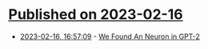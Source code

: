 # [Published on 2023-02-16](index.md)

* [2023-02-16, 16:57:09](https://lobste.rs/s/gdyuj0/we_found_neuron_gpt_2) - [We Found An Neuron in GPT-2](https://clementneo.com/posts/2023/02/11/we-found-an-neuron)
